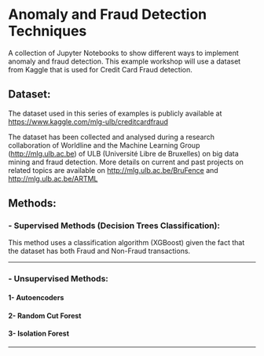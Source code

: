 # Anomaly and Fraud Detection Techniques

A collection of Jupyter Notebooks to show different ways to implement anomaly and fraud detection. This example workshop will use a dataset from Kaggle that is used for Credit Card Fraud detection. 

## Dataset:

The dataset used in this series of examples is publicly available at https://www.kaggle.com/mlg-ulb/creditcardfraud

The dataset has been collected and analysed during a research collaboration of Worldline and the Machine Learning Group (http://mlg.ulb.ac.be) of ULB (Université Libre de Bruxelles) on big data mining and fraud detection. More details on current and past projects on related topics are available on http://mlg.ulb.ac.be/BruFence and http://mlg.ulb.ac.be/ARTML

## Methods:

### - Supervised Methods (Decision Trees Classification):

This method uses a classification algorithm (XGBoost) given the fact that the dataset has both Fraud and Non-Fraud transactions.

-------------------


### - Unsupervised Methods:

#### 1- Autoencoders
#### 2- Random Cut Forest
#### 3- Isolation Forest


-------------------
